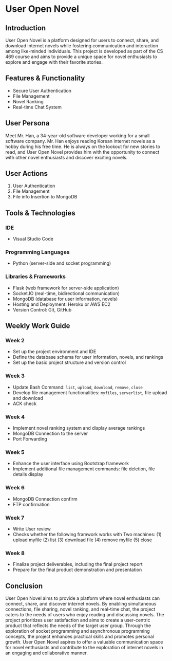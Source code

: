 # User Open Novel

## Introduction

User Open Novel is a platform designed for users to connect, share, and download internet novels while fostering communication and interaction among like-minded individuals. This project is developed as part of the CS 469 course and aims to provide a unique space for novel enthusiasts to explore and engage with their favorite stories.

## Features & Functionality

- Secure User Authentication
- File Management
- Novel Ranking
- Real-time Chat System

## User Persona

Meet Mr. Han, a 34-year-old software developer working for a small software company. Mr. Han enjoys reading Korean internet novels as a hobby during his free time. He is always on the lookout for new stories to read, and User Open Novel provides him with the opportunity to connect with other novel enthusiasts and discover exciting novels.

## User Actions

1. User Authentication
2. File Management
3. File info Insertion to MongoDB

## Tools & Technologies

### IDE
- Visual Studio Code

### Programming Languages
- Python (server-side and socket programming)

### Libraries & Frameworks
- Flask (web framework for server-side application)
- Socket.IO (real-time, bidirectional communication)
- MongoDB (database for user information, novels)
- Hosting and Deployment: Heroku or AWS EC2
- Version Control: Git, GitHub

## Weekly Work Guide

### Week 2
- Set up the project environment and IDE
- Define the database schema for user information, novels, and rankings
- Set up the basic project structure and version control

### Week 3
- Update Bash Command: `list`, `upload`, `download`, `remove`, `close`
- Develop file management functionalities: `myfiles`, `serverlist`, file upload and download
- ACK check

### Week 4
- Implement novel ranking system and display average rankings
- MongoDB Connection to the server
- Port Forwarding

### Week 5
- Enhance the user interface using Bootstrap framework
- Implement additional file management commands: file deletion, file details display

### Week 6
- MongoDB Connection confirm
- FTP confirmation

### Week 7
- Write User review
- Checks whether the following framwork works with Two machines: 
    (1) upload myfile
    (2) list
    (3) download file
    (4) remove myfile
    (5) close

### Week 8
- Finalize project deliverables, including the final project report
- Prepare for the final product demonstration and presentation

## Conclusion

User Open Novel aims to provide a platform where novel enthusiasts can connect, share, and discover internet novels. By enabling simultaneous connections, file sharing, novel ranking, and real-time chat, the project caters to the needs of users who enjoy reading and discussing novels. The project prioritizes user satisfaction and aims to create a user-centric product that reflects the needs of the target user group. Through the exploration of socket programming and asynchronous programming concepts, the project enhances practical skills and promotes personal growth. User Open Novel aspires to offer a valuable communication space for novel enthusiasts and contribute to the exploration of internet novels in an engaging and collaborative manner.
